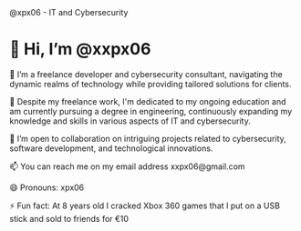<!DOCTYPE html>
<html lang="en">
<head>
  <meta charset="UTF-8">
  <meta name="viewport" content="width=device-width, initial-scale=1.0">
  @xpx06 - IT and Cybersecurity
</head>
<body>

  <div>
    <h1>👋 Hi, I’m @xxpx06</h1>
    <p>👀 I’m a freelance developer and cybersecurity consultant, navigating the dynamic realms of technology while providing tailored solutions for clients. </p>
    <p>🌱 Despite my freelance work, I'm dedicated to my ongoing education and am currently pursuing a degree in engineering, continuously expanding my knowledge and skills in various aspects of IT and cybersecurity.</p>
    <p>💞️ I’m open to collaboration on intriguing projects related to cybersecurity, software development, and technological innovations. </p>
    <p>📫 You can reach me on my email address xxpx06@gmail.com </p>
    <p>😄 Pronouns: xpx06 </p>
    <p>⚡ Fun fact: At 8 years old I cracked Xbox 360 games that I put on a USB stick and sold to friends for €10 </p>
  </div>

  <!--- ech0z314/ech0z314 is a ✨ special ✨ repository because its `README.md` (this file) appears on your GitHub profile. You can click the Preview link to take a look at your changes. --->

</body>
</html>
